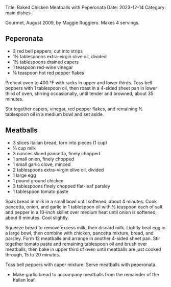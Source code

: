 Title: Baked Chicken Meatballs with Peperonata
Date: 2023-12-14
Category: main dishes

Gourmet, August 2009, by Maggie Ruggiero.  Makes 4 servings.


## Peperonata

* 3 red bell peppers, cut into strips
* 1½ tablespoons extra-virgin olive oil, divided
* 1½ tablespoons drained capers
* 1 teaspoon red-wine vinegar
* ⅛ teaspoon hot red pepper flakes

Preheat oven to 400 °F with racks in upper and lower thirds.  Toss bell peppers
with 1 tablespoon oil, then roast in a 4-sided sheet pan in lower third of
oven, stirring occasionally, until tender and browned, about 35 minutes.

Stir together capers, vinegar, red pepper flakes, and remaining ½ tablespoon
oil in a medium bowl and set aside.

## Meatballs

* 3 slices Italian bread, torn into pieces (1 cup)
* ⅓ cup milk
* 3 ounces sliced pancetta, finely chopped
* 1 small onion, finely chopped
* 1 small garlic clove, minced
* 2 tablespoons extra-virgin olive oil, divided
* 1 large egg
* 1 pound ground chicken
* 3 tablespoons finely chopped flat-leaf parsley
* 1 tablespoon tomato paste

Soak bread in milk in a small bowl until softened, about 4 minutes.  Cook
pancetta, onion, and garlic in 1 tablespoon oil with ½ teaspoon each of salt
and pepper in a 10-inch skillet over medium heat until onion is softened, about
6 minutes. Cool slightly.

Squeeze bread to remove excess milk, then discard milk. Lightly beat egg in a
large bowl, then combine with chicken, pancetta mixture, bread, and parsley.
Form 12 meatballs and arrange in another 4-sided sheet pan.  Stir together
tomato paste and remaining tablespoon oil and brush over meatballs, then bake
in upper third of oven until meatballs are just cooked through, 15 to 20
minutes.

Toss bell peppers with caper mixture. Serve meatballs with peperonata.

* Make garlic bread to accompany meatballs from the remainder of the Italian
  loaf.